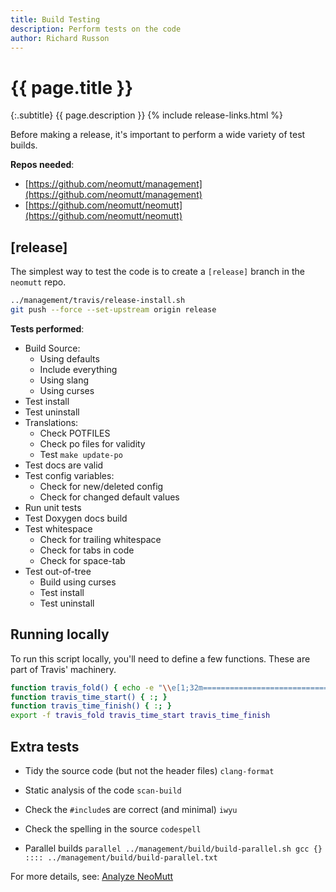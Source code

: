 ```yaml
---
title: Build Testing
description: Perform tests on the code
author: Richard Russon
---
```


# {{ page.title }}

{:.subtitle}
{{ page.description }}
{% include release-links.html %}

Before making a release, it's important to perform a wide variety of test builds.

**Repos needed**:
- [https://github.com/neomutt/management](https://github.com/neomutt/management)
- [https://github.com/neomutt/neomutt](https://github.com/neomutt/neomutt)

## [release]

The simplest way to test the code is to create a `[release]` branch in the `neomutt` repo.

```sh
../management/travis/release-install.sh
git push --force --set-upstream origin release
```

**Tests performed**:

- Build Source:
  - Using defaults
  - Include everything
  - Using slang
  - Using curses
- Test install
- Test uninstall
- Translations:
  - Check POTFILES
  - Check po files for validity
  - Test `make update-po`
- Test docs are valid
- Test config variables:
  - Check for new/deleted config
  - Check for changed default values
- Run unit tests
- Test Doxygen docs build
- Test whitespace
  - Check for trailing whitespace
  - Check for tabs in code
  - Check for space-tab
- Test out-of-tree
  - Build using curses
  - Test install
  - Test uninstall

## Running locally

To run this script locally, you'll need to define a few functions.
These are part of Travis' machinery.

```sh
function travis_fold() { echo -e "\\e[1;32m================================================================================\\e[0m"; }
function travis_time_start() { :; }
function travis_time_finish() { :; }
export -f travis_fold travis_time_start travis_time_finish  
```

## Extra tests

- Tidy the source code (but not the header files)
  `clang-format`

- Static analysis of the code
  `scan-build`

- Check the `#include`s are correct (and minimal)
  `iwyu`

- Check the spelling in the source
  `codespell`

- Parallel builds
  `parallel ../management/build/build-parallel.sh gcc {} :::: ../management/build/build-parallel.txt`

For more details, see: [Analyze NeoMutt](https://neomutt.org/dev/analysis)

